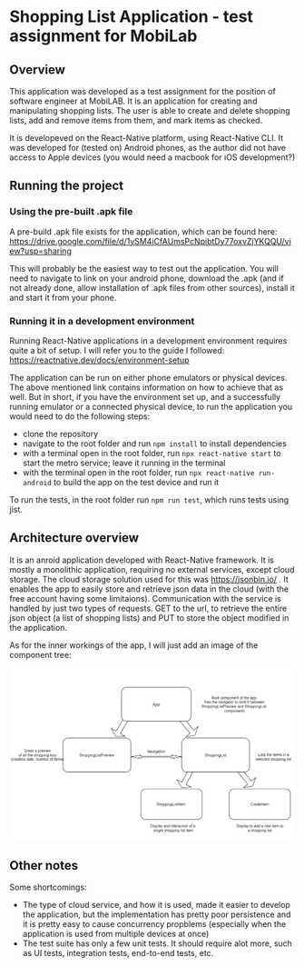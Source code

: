 # Shopping List Application - test assignment for MobiLab

## Overview
This application was developed as a test assignment for the position of software engineer at MobiLAB. It is an application for creating and manipulating shopping lists. The user is able to create and delete shopping lists, add and remove items from them, and mark items as checked. 

It is developeved on the React-Native platform, using React-Native CLI. It was developed for (tested on) Android phones, as the author did not have access to Apple devices (you would need a macbook for iOS development?)

## Running the project

### Using the pre-built .apk file

A pre-build .apk file exists for the application, which can be found here: https://drive.google.com/file/d/1ySM4iCfAUmsPcNpibtDy77oxvZjYKQQU/view?usp=sharing 

This will probably be the easiest way to test out the application. You will need to navigate to link on your android phone, download the .apk (and if not already done, allow installation of .apk files from other sources), install it and start it from your phone.

### Running it in a development environment

Running React-Native applications in a development environment requires quite a bit of setup. I will refer you to the guide I followed: https://reactnative.dev/docs/environment-setup 

The application can be run on either phone emulators or physical devices. The above mentioned link contains information on how to achieve that as well. But in short, if you have the environment set up, and a successfully running emulator or a connected physical device, to run the application you would need to do the following steps:

* clone the repository
* navigate to the root folder and run ```npm install``` to install dependencies
* with a terminal open in the root folder, run ```npx react-native start``` to start the metro service; leave it running in the terminal
* with the terminal open in the root folder, run ```npx react-native run-android``` to build the app on the test device and run it

To run the tests, in the root folder run ```npm run test```, which runs tests using jist.

## Architecture overview

It is an anroid application developed with React-Native framework. It is mostly a monolithic application, requiring no external services, except cloud storage. 
The cloud storage solution used for this was https://jsonbin.io/ . It enables the app to easily store and retrieve json data in the cloud (with the free account having some limitaions). Communication with the service is handled by just two types of requests. GET to the url, to retrieve the entire json object (a list of shopping lists) and PUT to store the object modified in the application. 

As for the inner workings of the app, I will just add an image of the component tree:

![ComponentTree](./docs/images/diagram.PNG)

## Other notes

Some shortcomings:

* The type of cloud service, and how it is used, made it easier to develop the application, but the implementation has pretty poor persistence and it is pretty easy to cause concurrency propblems (especially when the application is used from multiple devices at once)
* The test suite has only a few unit tests. It should require alot more, such as UI tests, integration tests, end-to-end tests, etc.
 


